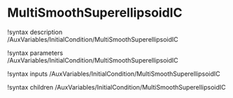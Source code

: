 <!-- MOOSE Documentation Stub: Remove this when content is added. -->

# MultiSmoothSuperellipsoidIC

!syntax description /AuxVariables/InitialCondition/MultiSmoothSuperellipsoidIC

!syntax parameters /AuxVariables/InitialCondition/MultiSmoothSuperellipsoidIC

!syntax inputs /AuxVariables/InitialCondition/MultiSmoothSuperellipsoidIC

!syntax children /AuxVariables/InitialCondition/MultiSmoothSuperellipsoidIC
